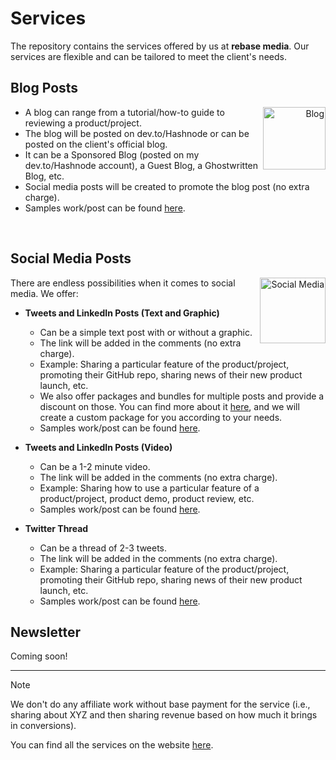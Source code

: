 # Services

The repository contains the services offered by us at **rebase media**. Our services are flexible and can be tailored to meet the client's needs.

## Blog Posts

<p align="right">
  <img src="./images/blog.png" alt="Blog" width="100" style="float:right">
</p>

- A blog can range from a tutorial/how-to guide to reviewing a product/project.
- The blog will be posted on dev.to/Hashnode or can be posted on the client's official blog.
- It can be a Sponsored Blog (posted on my dev.to/Hashnode account), a Guest Blog, a Ghostwritten Blog, etc.
- Social media posts will be created to promote the blog post (no extra charge).
- Samples work/post can be found [here](https://github.com/rebasemedia/Samples?tab=readme-ov-file#blog-posts).

<br>

## Social Media Posts

<p align="right">
  <img src="./images/socialmedia.png" alt="Social Media" width="105" style="float:right">
</p>

There are endless possibilities when it comes to social media. We offer:

- **Tweets and LinkedIn Posts (Text and Graphic)**
  - Can be a simple text post with or without a graphic.
  - The link will be added in the comments (no extra charge).
  - Example: Sharing a particular feature of the product/project, promoting their GitHub repo, sharing news of their new product launch, etc.
  - We also offer packages and bundles for multiple posts and provide a discount on those. You can find more about it [here](https://pradumnasaraf.dev/services/), and we will create a custom package for you according to your needs.
  - Samples work/post can be found [here](https://github.com/rebasemedia/Samples?tab=readme-ov-file#social-media-posts).
  
- **Tweets and LinkedIn Posts (Video)**
  - Can be a 1-2 minute video.
  - The link will be added in the comments (no extra charge).
  - Example: Sharing how to use a particular feature of a product/project, product demo, product review, etc.
  - Samples work/post can be found [here](https://github.com/rebasemedia/Samples?tab=readme-ov-file#social-media-posts).
  
- **Twitter Thread**
  - Can be a thread of 2-3 tweets.
  - The link will be added in the comments (no extra charge).
  - Example: Sharing a particular feature of the product/project, promoting their GitHub repo, sharing news of their new product launch, etc.
  - Samples work/post can be found [here](https://github.com/rebasemedia/Samples?tab=readme-ov-file#social-media-posts).

## Newsletter

Coming soon!

---

> [!NOTE]
> We don't do any affiliate work without base payment for the service (i.e., sharing about XYZ and then sharing revenue based on how much it brings in conversions).

You can find all the services on the website [here](https://pradumnasaraf.dev/services/).
